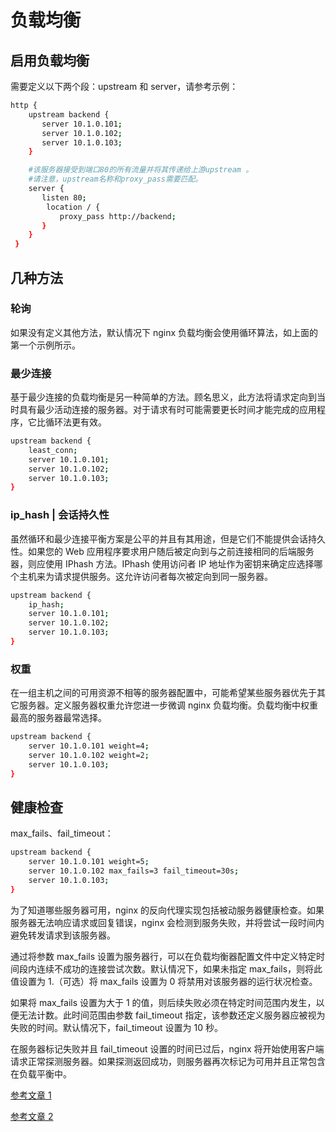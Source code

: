 # 负载均衡

## 启用负载均衡

需要定义以下两个段：upstream 和 server，请参考示例：

```bash
http {
    upstream backend {
       server 10.1.0.101;
       server 10.1.0.102;
       server 10.1.0.103;
    }

    #该服务器接受到端口80的所有流量并将其传递给上游upstream 。
    #请注意，upstream名称和proxy_pass需要匹配。
    server {
       listen 80;
        location / {
           proxy_pass http://backend;
       }
    }
 }
```

## 几种方法

### 轮询

如果没有定义其他方法，默认情况下 nginx 负载均衡会使用循环算法，如上面的第一个示例所示。

### 最少连接

基于最少连接的负载均衡是另一种简单的方法。顾名思义，此方法将请求定向到当时具有最少活动连接的服务器。对于请求有时可能需要更长时间才能完成的应用程序，它比循环法更有效。

```bash
upstream backend {
    least_conn;
    server 10.1.0.101;
    server 10.1.0.102;
    server 10.1.0.103;
}
```

### ip_hash | 会话持久性

虽然循环和最少连接平衡方案是公平的并且有其用途，但是它们不能提供会话持久性。如果您的 Web 应用程序要求用户随后被定向到与之前连接相同的后端服务器，则应使用 IPhash 方法。IPhash 使用访问者 IP 地址作为密钥来确定应选择哪个主机来为请求提供服务。这允许访问者每次被定向到同一服务器。

```bash
upstream backend {
    ip_hash;
    server 10.1.0.101;
    server 10.1.0.102;
    server 10.1.0.103;
}
```

### 权重

在一组主机之间的可用资源不相等的服务器配置中，可能希望某些服务器优先于其它服务器。定义服务器权重允许您进一步微调 nginx 负载均衡。负载均衡中权重最高的服务器最常选择。

```bash
upstream backend {
    server 10.1.0.101 weight=4;
    server 10.1.0.102 weight=2;
    server 10.1.0.103;
}
```

## 健康检查

max_fails、fail_timeout：

```bash
upstream backend {
    server 10.1.0.101 weight=5;
    server 10.1.0.102 max_fails=3 fail_timeout=30s;
    server 10.1.0.103;
}
```

为了知道哪些服务器可用，nginx 的反向代理实现包括被动服务器健康检查。如果服务器无法响应请求或回复错误，nginx 会检测到服务失败，并将尝试一段时间内避免转发请求到该服务器。

通过将参数 max_fails 设置为服务器行，可以在负载均衡器配置文件中定义特定时间段内连续不成功的连接尝试次数。默认情况下，如果未指定 max_fails，则将此值设置为 1.（可选）将 max_fails 设置为 0 将禁用对该服务器的运行状况检查。

如果将 max_fails 设置为大于 1 的值，则后续失败必须在特定时间范围内发生，以便无法计数。此时间范围由参数 fail_timeout 指定，该参数还定义服务器应被视为失败的时间。默认情况下，fail_timeout 设置为 10 秒。

在服务器标记失败并且 fail_timeout 设置的时间已过后，nginx 将开始使用客户端请求正常探测服务器。如果探测返回成功，则服务器再次标记为可用并且正常包含在负载平衡中。

[参考文章 1](https://www.jianshu.com/p/b1e248acba35)

[参考文章 2](https://www.nginx.cn/4996.html)

